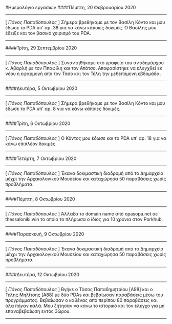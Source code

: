 #Ημερολόγιο εργασιών
####Πέμπτη, 20 Φεβρουαρίου 2020
***
[ _Πάνος Παπαδόπουλος_ ]
Σήμερα βρεθήκαμε με τον Βασίλη Κόντο και μου έδωσε το PDA υπ' αρ. 38 για να κάνω κάποιες δοκιμές. Ο Βασίλης μου έδειξε και τον βασικό χειρισμό του PDA.
***

####Τρίτη, 29 Σεπτεμβρίου 2020
***
[ _Πάνος Παπαδόπουλος_ ]
Συναντηθήκαμε στο γραφείο του αντιδημάρχου κ. Αβαρλή με τον Ππαφίλη και τον Απότσο. Αποφασίστηκε να ελεγχθεί εκ νέου η εφαρμογή από τον Τάσο και τον Τέλη την μεθεπόμενη εβδομάδα.
***

####Δευτέρα, 5 Οκτωβρίου 2020
***
[ _Πάνος Παπαδόπουλος_ ]
Σήμερα βρεθήκαμε με τον Βασίλη Κόντο και μου έδωσε το PDA υπ' αρ. 8 για να κάνω κάποιες δοκιμές.
***

####Τρίτη, 6 Οκτωβρίου 2020
***
[ _Πάνος Παπαδόπουλος_ ]
Ο Κόντος μου έδωσε και το PDA υπ' αρ. 18 για να κάνω επιπλέον δοκιμές.
***

####Τετάρτη, 7 Οκτωβρίου 2020
***
[ _Πάνος Παπαδόπουλος_ ]
Έκανα δοκιμαστική διαδρομή από το Δημαρχείο μέχρι την Αρχαιολογικού Μουσείου και καταχώρησα 50 παραβάσεις χωρίς προβλήματα.
***

####Πέμπτη, 8 Οκτωβρίου 2020
***
[ _Πάνος Παπαδόπουλος_ ]
Άλλαξα το domain name από opasopa.net σε thessaloniki.win το οποίο το πλήρωσα ο ίδιος για 10 χρόνια στον Porkhub.
***

####Παρασκευή, 9 Οκτωβρίου 2020
***
[ _Πάνος Παπαδόπουλος_ ]
Έκανα δοκιμαστική διαδρομή από το Δημαρχείο μέχρι την Αρχαιολογικού Μουσείου και καταχώρησα 50 παραβάσεις χωρίς προβλήματα.
***

####Δευτέρα, 12 Οκτωβρίου 2020
***
[ _Πάνος Παπαδόπουλος_ ]
Βγήκε ο Τάσος Παπαδημητρίου [Α98] και ο Τέλης Μηλίτσης [Α88] με δύο PDAs και βεβαίωσαν παραβάσεις μέσω του προγράμματος. Βεβαίωσαν ο καθένας από περίπου 80 παραβάσεις και όλα πήγαν καλά.
Μου ζήτησαν να κάνω το ιστορικό και τον έλεγχο για μη επαναβεβαίωση εντός 3ώρου.
***
